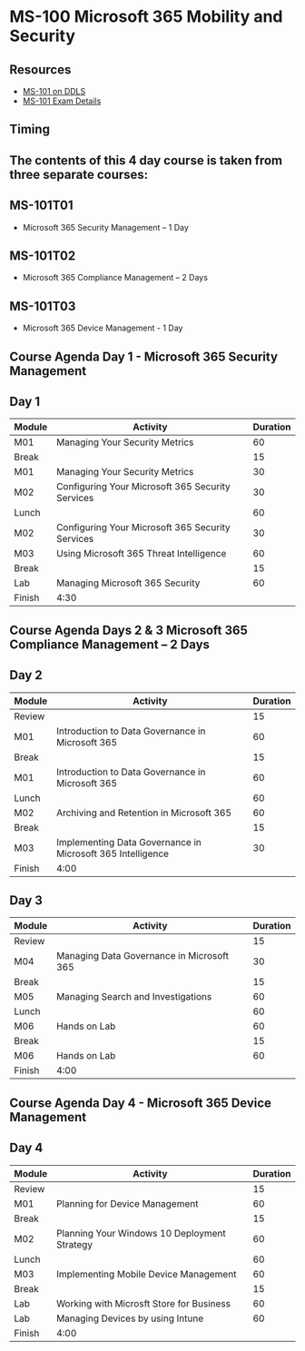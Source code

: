 
# MS-100 Microsoft 365 Mobility and Security

## Resources

* [MS-101 on DDLS](https://www.ddls.com.au/courses/microsoft/office-365/microsoft-ms-101-microsoft-365-mobility-and-security/)
* [MS-101 Exam Details](https://www.microsoft.com/en-us/learning/exam-ms-101.aspx)

## Timing
## The contents of this 4 day course is taken from three separate courses:
## MS-101T01 
* Microsoft 365 Security Management – 1 Day
## MS-101T02 
* Microsoft 365 Compliance Management – 2 Days
## MS-101T03 
* Microsoft 365 Device Management - 1 Day


## Course Agenda Day 1 - Microsoft 365 Security Management

## Day 1

|Module|Activity|Duration|
|-|-|-|
|M01|Managing Your Security Metrics|60|
|Break||15|
|M01|Managing Your Security Metrics|30|
|M02|Configuring Your Microsoft 365 Security Services|30|
|Lunch||60|
|M02|Configuring Your Microsoft 365 Security Services|30|
|M03|Using Microsoft 365 Threat Intelligence|60|
|Break||15|
|Lab|Managing Microsoft 365 Security|60|
|Finish|4:30||

## Course Agenda Days 2 & 3 Microsoft 365 Compliance Management – 2 Days

## Day 2

|Module|Activity|Duration|
|-|-|-|
|Review||15|
|M01|Introduction to Data Governance in Microsoft 365|60|
|Break||15|
|M01|Introduction to Data Governance in Microsoft 365|60|
|Lunch||60|
|M02|Archiving and Retention in Microsoft 365|60|
|Break||15|
|M03|Implementing Data Governance in Microsoft 365 Intelligence|30|
|Finish|4:00||

## Day 3

|Module|Activity|Duration|
|-|-|-|
|Review||15|
|M04|Managing Data Governance in Microsoft 365|30|
|Break||15|
|M05|Managing Search and Investigations|60|
|Lunch||60|
|M06|Hands on Lab|60|
|Break||15|
|M06|Hands on Lab|60|
|Finish|4:00||

## Course Agenda Day 4 - Microsoft 365 Device Management

## Day 4

|Module|Activity|Duration|
|-|-|-|
|Review||15|
|M01|Planning for Device Management|60|
|Break||15|
|M02|Planning Your Windows 10 Deployment Strategy|60|
|Lunch||60|
|M03|Implementing Mobile Device Management|60|
|Break||15|
|Lab|Working with Microsft Store for Business|60|
|Lab|Managing Devices by using Intune|60|
|Finish|4:00||
